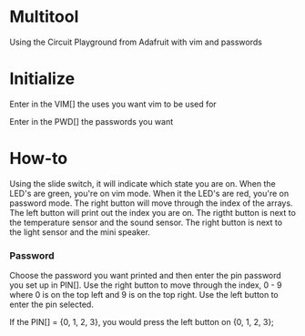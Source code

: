 # Multitool
Using the Circuit Playground from Adafruit with vim and passwords

# Initialize
Enter in the VIM[] the uses you want vim to be used for

Enter in the PWD[] the passwords you want

# How-to
Using the slide switch, it will indicate which state you are on. When the LED's are green, you're on vim mode. When it the LED's are red, you're on password mode. The right button will move through the index of the arrays. The left button will print out the index you are on. The rigtht button is next to the temperature sensor and the sound sensor. The right button is next to the light sensor and the mini speaker.

### Password
Choose the password you want printed and then enter the pin password you set up in PIN[]. Use the right button to move through the index, 0 - 9 where 0 is on the top left and 9 is on the top right. Use the left button to enter the pin selected.

If the PIN[] = {0, 1, 2, 3}, you would press the left button on {0, 1, 2, 3};

